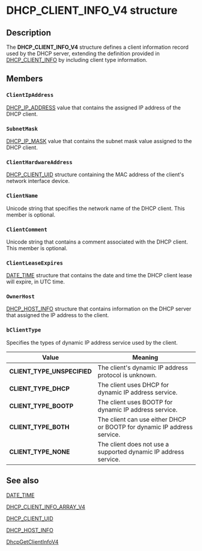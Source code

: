 # DHCP_CLIENT_INFO_V4 structure

## Description

The **DHCP_CLIENT_INFO_V4** structure defines a client information record used by the DHCP server, extending the definition provided in [DHCP_CLIENT_INFO](https://learn.microsoft.com/windows/desktop/api/dhcpsapi/ns-dhcpsapi-dhcp_client_info) by including client type information.

## Members

### `ClientIpAddress`

[DHCP_IP_ADDRESS](https://learn.microsoft.com/previous-versions/windows/desktop/dhcp/dhcp-server-management-type-definitions) value that contains the assigned IP address of the DHCP client.

### `SubnetMask`

[DHCP_IP_MASK](https://learn.microsoft.com/previous-versions/windows/desktop/dhcp/dhcp-server-management-type-definitions) value that contains the subnet mask value assigned to the DHCP client.

### `ClientHardwareAddress`

[DHCP_CLIENT_UID](https://learn.microsoft.com/windows/desktop/api/dhcpsapi/ns-dhcpsapi-dhcp_binary_data) structure containing the MAC address of the client's network interface device.

### `ClientName`

Unicode string that specifies the network name of the DHCP client. This member is optional.

### `ClientComment`

Unicode string that contains a comment associated with the DHCP client. This member is optional.

### `ClientLeaseExpires`

[DATE_TIME](https://learn.microsoft.com/windows/desktop/api/dhcpsapi/ns-dhcpsapi-date_time) structure that contains the date and time the DHCP client lease will expire, in UTC time.

### `OwnerHost`

[DHCP_HOST_INFO](https://learn.microsoft.com/windows/desktop/api/dhcpsapi/ns-dhcpsapi-dhcp_host_info) structure that contains information on the DHCP server that assigned the IP address to the client.

### `bClientType`

Specifies the types of dynamic IP address service used by the client.

| Value | Meaning |
| --- | --- |
| **CLIENT_TYPE_UNSPECIFIED** | The client's dynamic IP address protocol is unknown. |
| **CLIENT_TYPE_DHCP** | The client uses DHCP for dynamic IP address service. |
| **CLIENT_TYPE_BOOTP** | The client uses BOOTP for dynamic IP address service. |
| **CLIENT_TYPE_BOTH** | The client can use either DHCP or BOOTP for dynamic IP address service. |
| **CLIENT_TYPE_NONE** | The client does not use a supported dynamic IP address service. |

## See also

[DATE_TIME](https://learn.microsoft.com/windows/desktop/api/dhcpsapi/ns-dhcpsapi-date_time)

[DHCP_CLIENT_INFO_ARRAY_V4](https://learn.microsoft.com/windows/desktop/api/dhcpsapi/ns-dhcpsapi-dhcp_client_info_array_v4)

[DHCP_CLIENT_UID](https://learn.microsoft.com/windows/desktop/api/dhcpsapi/ns-dhcpsapi-dhcp_binary_data)

[DHCP_HOST_INFO](https://learn.microsoft.com/windows/desktop/api/dhcpsapi/ns-dhcpsapi-dhcp_host_info)

[DhcpGetClientInfoV4](https://learn.microsoft.com/previous-versions/windows/desktop/api/dhcpsapi/nf-dhcpsapi-dhcpgetclientinfov4)